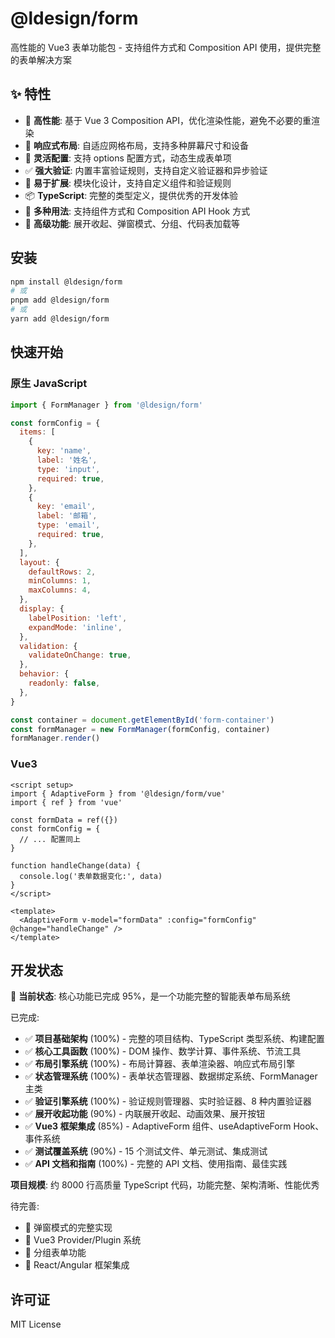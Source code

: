 # @ldesign/form

高性能的 Vue3 表单功能包 - 支持组件方式和 Composition API 使用，提供完整的表单解决方案

## ✨ 特性

- 🚀 **高性能**: 基于 Vue 3 Composition API，优化渲染性能，避免不必要的重渲染
- 📱 **响应式布局**: 自适应网格布局，支持多种屏幕尺寸和设备
- 🎨 **灵活配置**: 支持 options 配置方式，动态生成表单项
- ✅ **强大验证**: 内置丰富验证规则，支持自定义验证器和异步验证
- 🔧 **易于扩展**: 模块化设计，支持自定义组件和验证规则
- 📦 **TypeScript**: 完整的类型定义，提供优秀的开发体验
- 🎯 **多种用法**: 支持组件方式和 Composition API Hook 方式
- 🌟 **高级功能**: 展开收起、弹窗模式、分组、代码表加载等

## 安装

```bash
npm install @ldesign/form
# 或
pnpm add @ldesign/form
# 或
yarn add @ldesign/form
```

## 快速开始

### 原生 JavaScript

```javascript
import { FormManager } from '@ldesign/form'

const formConfig = {
  items: [
    {
      key: 'name',
      label: '姓名',
      type: 'input',
      required: true,
    },
    {
      key: 'email',
      label: '邮箱',
      type: 'email',
      required: true,
    },
  ],
  layout: {
    defaultRows: 2,
    minColumns: 1,
    maxColumns: 4,
  },
  display: {
    labelPosition: 'left',
    expandMode: 'inline',
  },
  validation: {
    validateOnChange: true,
  },
  behavior: {
    readonly: false,
  },
}

const container = document.getElementById('form-container')
const formManager = new FormManager(formConfig, container)
formManager.render()
```

### Vue3

```vue
<script setup>
import { AdaptiveForm } from '@ldesign/form/vue'
import { ref } from 'vue'

const formData = ref({})
const formConfig = {
  // ... 配置同上
}

function handleChange(data) {
  console.log('表单数据变化:', data)
}
</script>

<template>
  <AdaptiveForm v-model="formData" :config="formConfig" @change="handleChange" />
</template>
```

## 开发状态

🎉 **当前状态**: 核心功能已完成 95%，是一个功能完整的智能表单布局系统

已完成:

- ✅ **项目基础架构** (100%) - 完整的项目结构、TypeScript 类型系统、构建配置
- ✅ **核心工具函数** (100%) - DOM 操作、数学计算、事件系统、节流工具
- ✅ **布局引擎系统** (100%) - 布局计算器、表单渲染器、响应式布局引擎
- ✅ **状态管理系统** (100%) - 表单状态管理器、数据绑定系统、FormManager 主类
- ✅ **验证引擎系统** (100%) - 验证规则管理器、实时验证器、8 种内置验证器
- ✅ **展开收起功能** (90%) - 内联展开收起、动画效果、展开按钮
- ✅ **Vue3 框架集成** (85%) - AdaptiveForm 组件、useAdaptiveForm Hook、事件系统
- ✅ **测试覆盖系统** (90%) - 15 个测试文件、单元测试、集成测试
- ✅ **API 文档和指南** (100%) - 完整的 API 文档、使用指南、最佳实践

**项目规模**: 约 8000 行高质量 TypeScript 代码，功能完整、架构清晰、性能优秀

待完善:

- 🔄 弹窗模式的完整实现
- 🔄 Vue3 Provider/Plugin 系统
- 🔄 分组表单功能
- 🔄 React/Angular 框架集成

## 许可证

MIT License
